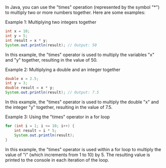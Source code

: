 In Java, you can use the "times" operation (represented by the symbol "\*") to multiply two or more numbers together. Here are some examples:

Example 1: Multiplying two integers together

```java
int x = 10;
int y = 5;
int result = x * y;
System.out.println(result); // Output: 50
```

In this example, the "times" operator is used to multiply the variables "x" and "y" together, resulting in the value of 50.

Example 2: Multiplying a double and an integer together

```java
double x = 2.5;
int y = 3;
double result = x * y;
System.out.println(result); // Output: 7.5
```

In this example, the "times" operator is used to multiply the double "x" and the integer "y" together, resulting in the value of 7.5.

Example 3: Using the "times" operator in a for loop

```java
for (int i = 1; i <= 10; i++) {
    int result = i * 5;
    System.out.println(result);
}
```

In this example, the "times" operator is used within a for loop to multiply the value of "i" (which increments from 1 to 10) by 5. The resulting value is printed to the console in each iteration of the loop.